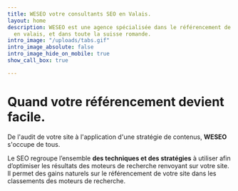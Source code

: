 ```yaml
---
title: WESEO votre consultants SEO en Valais.
layout: home
description: WESEO est une agence spécialisée dans le référencement de site internet
  en valais, et dans toute la suisse romande.
intro_image: "/uploads/tabs.gif"
intro_image_absolute: false
intro_image_hide_on_mobile: true
show_call_box: true

---
```

# Quand votre référencement devient facile.

De l'audit de votre site à l'application d'une stratégie de contenus, **WESEO** s'occupe de tous.  
  
Le SEO regroupe l’ensemble **des techniques et des stratégies** à utiliser afin d’optimiser les résultats des moteurs de recherche renvoyant sur votre site. Il permet des gains naturels sur le référencement de votre site dans les classements des moteurs de recherche.